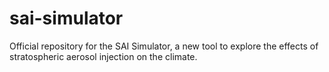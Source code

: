 # sai-simulator
Official repository for the SAI Simulator, a new tool to explore the effects of stratospheric aerosol injection on the climate.
